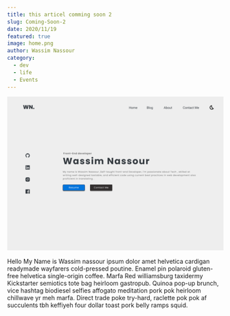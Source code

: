```yaml
---
title: this articel comming soon 2
slug: Coming-Soon-2
date: 2020/11/19
featured: true
image: home.png
author: Wassim Nassour
category:
  - dev
  - life
  - Events
---
```


![this article comming soon 3](home.png)

Hello My Name is Wassim nassour ipsum dolor amet helvetica cardigan readymade wayfarers cold-pressed poutine. Enamel pin polaroid gluten-free helvetica single-origin coffee. Marfa Red williamsburg taxidermy Kickstarter semiotics tote bag heirloom gastropub. Quinoa pop-up brunch, vice hashtag biodiesel selfies affogato meditation pork pok heirloom chillwave yr meh marfa. Direct trade poke try-hard, raclette pok pok af succulents tbh keffiyeh four dollar toast pork belly ramps squid.
